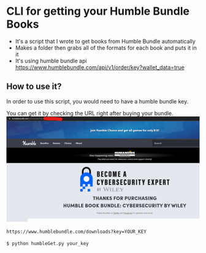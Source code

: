 # CLI for getting your Humble Bundle Books
- It's a script that I wrote to get books from Humble Bundle automatically
- Makes a folder then  grabs all of the formats for each book and puts it in it
- It's using humble bundle api https://www.humblebundle.com/api/v1/order/key?wallet_data=true

## How to use it?
In order to use this script, you would need to have a humble bundle key.

You can get it by checking the URL right after buying your bundle.
![](./resources/img.png)

```bash
https://www.humblebundle.com/downloads?key=YOUR_KEY
```


```
$ python humbleGet.py your_key
```
